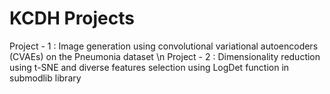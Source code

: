 # KCDH Projects
Project - 1 : Image generation using convolutional variational autoencoders (CVAEs) on the Pneumonia dataset
\n
Project - 2 : Dimensionality reduction using t-SNE and diverse features selection using LogDet function in submodlib library
